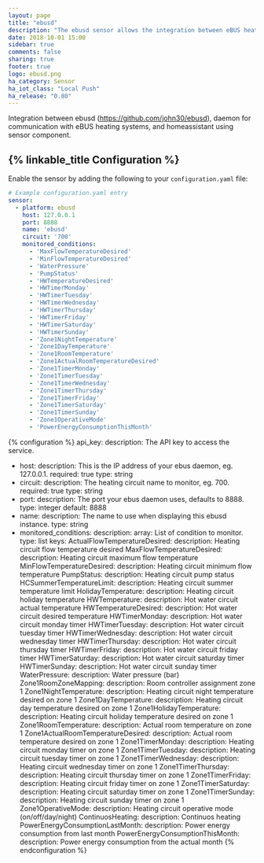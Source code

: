 ```yaml
---
layout: page
title: "ebusd"
description: "The ebusd sensor allows the integration between eBUS heating system and Home Assistant."
date: 2018-10-01 15:00
sidebar: true
comments: false
sharing: true
footer: true
logo: ebusd.png
ha_category: Sensor
ha_iot_class: "Local Push"
ha_release: "0.80"
---
```


Integration between ebusd (https://github.com/john30/ebusd), daemon for communication with eBUS heating systems, and homeassistant using sensor component.

## {% linkable_title Configuration %}

Enable the sensor by adding the following to your `configuration.yaml` file:

```yaml
# Example configuration.yaml entry
sensor:
  - platform: ebusd
    host: 127.0.0.1
    port: 8888
    name: 'ebusd'
    circuit: '700'
    monitored_conditions:
      - 'MaxFlowTemperatureDesired'
      - 'MinFlowTemperatureDesired'
      - 'WaterPressure'
      - 'PumpStatus'
      - 'HWTemperatureDesired'
      - 'HWTimerMonday'
      - 'HWTimerTuesday'
      - 'HWTimerWednesday'
      - 'HWTimerThursday'
      - 'HWTimerFriday'
      - 'HWTimerSaturday'
      - 'HWTimerSunday'
      - 'Zone1NightTemperature'
      - 'Zone1DayTemperature'
      - 'Zone1RoomTemperature'
      - 'Zone1ActualRoomTemperatureDesired'
      - 'Zone1TimerMonday'
      - 'Zone1TimerTuesday'
      - 'Zone1TimerWednesday'
      - 'Zone1TimerThursday'
      - 'Zone1TimerFriday'
      - 'Zone1TimerSaturday'
      - 'Zone1TimerSunday'
      - 'Zone1OperativeMode'
      - 'PowerEnergyConsumptionThisMonth'
```

{% configuration %}
api_key:
  description: The API key to access the service.
- host:
  description: This is the IP address of your ebus daemon, eg. 127.0.0.1.
  required: true
  type: string
- circuit: 
  description: The heating circuit name to monitor, eg. 700.
  required: true
  type: string
- port:
  description: The port your ebus daemon uses, defaults to 8888.
  type: integer
  default: 8888
- name: 
  description: The name to use when displaying this ebusd instance.
  type: string
- monitored_conditions:
  description: array: List of condition to monitor.
  type: list
  keys:
    ActualFlowTemperatureDesired:
      description: Heating circuit flow temperature desired
    MaxFlowTemperatureDesired:
      description: Heating circuit maximum flow temperature
    MinFlowTemperatureDesired:
      description: Heating circuit minimum flow temperature
    PumpStatus:
      description: Heating circuit pump status
    HCSummerTemperatureLimit:
      description: Heating circuit summer temperature limit
    HolidayTemperature:
      description: Heating circuit holiday temperature
    HWTemperature:
      description: Hot water circuit actual temperature
    HWTemperatureDesired:
      description: Hot water circuit desired temperature
    HWTimerMonday:
      description: Hot water circuit monday timer
    HWTimerTuesday:
      description: Hot water circuit tuesday timer
    HWTimerWednesday:
      description: Hot water circuit wednesday timer
    HWTimerThursday:
      description: Hot water circuit thursday timer
    HWTimerFriday:
      description: Hot water circuit friday timer
    HWTimerSaturday:
      description: Hot water circuit saturday timer
    HWTimerSunday:
      description: Hot water circuit sunday timer
    WaterPressure:
      description: Water pressure (bar)
    Zone1RoomZoneMapping:
      description: Room controller assignment zone 1
    Zone1NightTemperature:
      description: Heating circuit night temperature desired on zone 1
    Zone1DayTemperature:
      description: Heating circuit day temperature desired on zone 1
    Zone1HolidayTemperature:
      description: Heating circuit holiday temperature desired on zone 1
    Zone1RoomTemperature:
      description: Actual room temperature on zone 1
    Zone1ActualRoomTemperatureDesired:
      description: Actual room temperature desired on zone 1
    Zone1TimerMonday:
      description: Heating circuit monday timer on zone 1
    Zone1TimerTuesday:
      description: Heating circuit tuesday timer on zone 1
    Zone1TimerWednesday:
      description: Heating circuit wednesday timer on zone 1
    Zone1TimerThursday:
      description: Heating circuit thursday timer on zone 1
    Zone1TimerFriday:
      description: Heating circuit friday timer on zone 1
    Zone1TimerSaturday:
      description: Heating circuit saturday timer on zone 1
    Zone1TimerSunday:
      description: Heating circuit sunday timer on zone 1
    Zone1OperativeMode:
      description: Heating circuit operative mode (on/off/day/night)
    ContinuosHeating:
      description: Continuos heating
    PowerEnergyConsumptionLastMonth:
      description: Power energy consumption from last month
    PowerEnergyConsumptionThisMonth:
      description: Power energy consumption from the actual month
{% endconfiguration %}